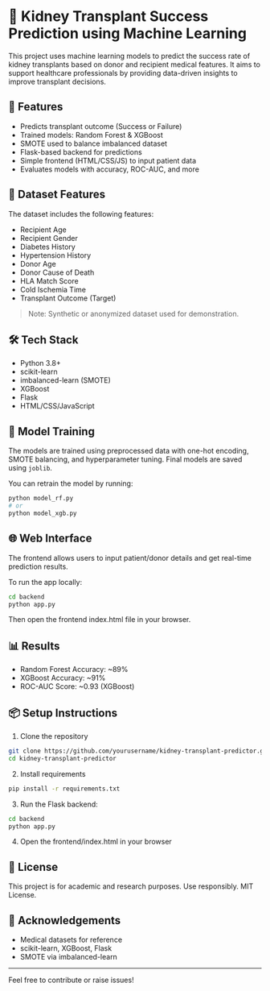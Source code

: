 # 🧠 Kidney Transplant Success Prediction using Machine Learning

This project uses machine learning models to predict the success rate of kidney transplants based on donor and recipient medical features. It aims to support healthcare professionals by providing data-driven insights to improve transplant decisions.

## 🚀 Features

- Predicts transplant outcome (Success or Failure)
- Trained models: Random Forest & XGBoost
- SMOTE used to balance imbalanced dataset
- Flask-based backend for predictions
- Simple frontend (HTML/CSS/JS) to input patient data
- Evaluates models with accuracy, ROC-AUC, and more

## 📁 Dataset Features

The dataset includes the following features:

- Recipient Age
- Recipient Gender
- Diabetes History
- Hypertension History
- Donor Age
- Donor Cause of Death
- HLA Match Score
- Cold Ischemia Time
- Transplant Outcome (Target)

> Note: Synthetic or anonymized dataset used for demonstration.

## 🛠️ Tech Stack

- Python 3.8+
- scikit-learn
- imbalanced-learn (SMOTE)
- XGBoost
- Flask
- HTML/CSS/JavaScript

## 🧪 Model Training

The models are trained using preprocessed data with one-hot encoding, SMOTE balancing, and hyperparameter tuning. Final models are saved using `joblib`.

You can retrain the model by running:

```bash
python model_rf.py
# or
python model_xgb.py
```

## 🌐 Web Interface

The frontend allows users to input patient/donor details and get real-time prediction results.

To run the app locally:

```bash
cd backend
python app.py
```

Then open the frontend index.html file in your browser.

## 📊 Results

- Random Forest Accuracy: ~89%
- XGBoost Accuracy: ~91%
- ROC-AUC Score: ~0.93 (XGBoost)

## 📦 Setup Instructions

1. Clone the repository

```bash
git clone https://github.com/yourusername/kidney-transplant-predictor.git
cd kidney-transplant-predictor
```

2. Install requirements

```bash
pip install -r requirements.txt
```

3. Run the Flask backend:

```bash
cd backend
python app.py
```

4. Open the frontend/index.html in your browser

## 📜 License

This project is for academic and research purposes. Use responsibly. MIT License.

## 🙌 Acknowledgements

- Medical datasets for reference
- scikit-learn, XGBoost, Flask
- SMOTE via imbalanced-learn

---

Feel free to contribute or raise issues!